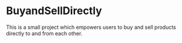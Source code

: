 # BuyandSellDirectly
This is a small project which empowers users to buy and sell products directly to and from each other.
